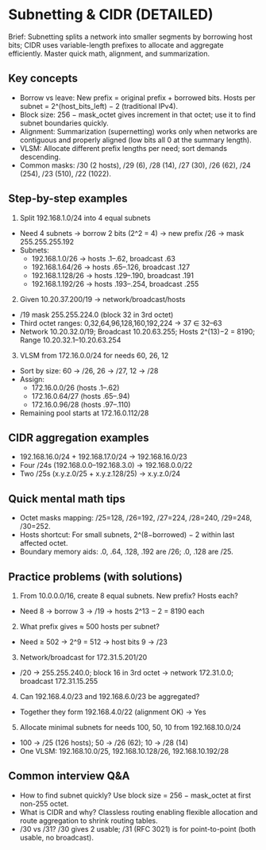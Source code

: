 # Subnetting & CIDR (DETAILED)

Brief: Subnetting splits a network into smaller segments by borrowing host bits; CIDR uses variable-length prefixes to allocate and aggregate efficiently. Master quick math, alignment, and summarization.

## Key concepts
- Borrow vs leave: New prefix = original prefix + borrowed bits. Hosts per subnet = 2^(host_bits_left) − 2 (traditional IPv4).
- Block size: 256 − mask_octet gives increment in that octet; use it to find subnet boundaries quickly.
- Alignment: Summarization (supernetting) works only when networks are contiguous and properly aligned (low bits all 0 at the summary length).
- VLSM: Allocate different prefix lengths per need; sort demands descending.
- Common masks: /30 (2 hosts), /29 (6), /28 (14), /27 (30), /26 (62), /24 (254), /23 (510), /22 (1022).

## Step-by-step examples
1) Split 192.168.1.0/24 into 4 equal subnets
- Need 4 subnets → borrow 2 bits (2^2 = 4) → new prefix /26 → mask 255.255.255.192
- Subnets:
  - 192.168.1.0/26  → hosts .1–.62, broadcast .63
  - 192.168.1.64/26 → hosts .65–.126, broadcast .127
  - 192.168.1.128/26 → hosts .129–.190, broadcast .191
  - 192.168.1.192/26 → hosts .193–.254, broadcast .255

2) Given 10.20.37.200/19 → network/broadcast/hosts
- /19 mask 255.255.224.0 (block 32 in 3rd octet)
- Third octet ranges: 0,32,64,96,128,160,192,224 → 37 ∈ 32–63
- Network 10.20.32.0/19; Broadcast 10.20.63.255; Hosts 2^(13)−2 = 8190; Range 10.20.32.1–10.20.63.254

3) VLSM from 172.16.0.0/24 for needs 60, 26, 12
- Sort by size: 60 → /26, 26 → /27, 12 → /28
- Assign:
  - 172.16.0.0/26 (hosts .1–.62)
  - 172.16.0.64/27 (hosts .65–.94)
  - 172.16.0.96/28 (hosts .97–.110)
- Remaining pool starts at 172.16.0.112/28

## CIDR aggregation examples
- 192.168.16.0/24 + 192.168.17.0/24 → 192.168.16.0/23
- Four /24s (192.168.0.0–192.168.3.0) → 192.168.0.0/22
- Two /25s (x.y.z.0/25 + x.y.z.128/25) → x.y.z.0/24

## Quick mental math tips
- Octet masks mapping: /25=128, /26=192, /27=224, /28=240, /29=248, /30=252.
- Hosts shortcut: For small subnets, 2^(8−borrowed) − 2 within last affected octet.
- Boundary memory aids: .0, .64, .128, .192 are /26; .0, .128 are /25.

## Practice problems (with solutions)
1) From 10.0.0.0/16, create 8 equal subnets. New prefix? Hosts each?
- Need 8 → borrow 3 → /19 → hosts 2^13 − 2 = 8190 each

2) What prefix gives ≈ 500 hosts per subnet?
- Need ≥ 502 → 2^9 = 512 → host bits 9 → /23

3) Network/broadcast for 172.31.5.201/20
- /20 → 255.255.240.0; block 16 in 3rd octet → network 172.31.0.0; broadcast 172.31.15.255

4) Can 192.168.4.0/23 and 192.168.6.0/23 be aggregated?
- Together they form 192.168.4.0/22 (alignment OK) → Yes

5) Allocate minimal subnets for needs 100, 50, 10 from 192.168.10.0/24
- 100 → /25 (126 hosts); 50 → /26 (62); 10 → /28 (14)
- One VLSM: 192.168.10.0/25, 192.168.10.128/26, 192.168.10.192/28

## Common interview Q&A
- How to find subnet quickly? Use block size = 256 − mask_octet at first non-255 octet.
- What is CIDR and why? Classless routing enabling flexible allocation and route aggregation to shrink routing tables.
- /30 vs /31? /30 gives 2 usable; /31 (RFC 3021) is for point-to-point (both usable, no broadcast).
